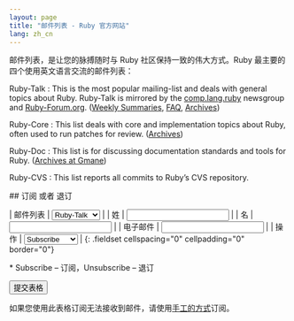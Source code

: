 ```yaml
---
layout: page
title: "邮件列表 - Ruby 官方网站"
lang: zh_cn
---
```


邮件列表，是让您的脉搏随时与 Ruby 社区保持一致的伟大方式。Ruby 最主要的四个使用英文语言交流的邮件列表：

Ruby-Talk
: This is the most popular mailing-list and deals with general topics
  about Ruby. Ruby-Talk is mirrored by the
  [comp.lang.ruby](news:comp.lang.ruby) newsgroup and
  [Ruby-Forum.org][1]. ([Weekly Summaries][2], [FAQ][3], [Archives][4])

Ruby-Core
: This list deals with core and implementation topics about Ruby, often
  used to run patches for review. ([Archives][5])

Ruby-Doc
: This list is for discussing documentation standards and tools for
  Ruby. ([Archives at Gmane][6])

Ruby-CVS
: This list reports all commits to Ruby’s CVS repository.

<form action="/zh_cn/community/mailing-lists/" id="subscriptions-form" method="post" markdown="1">
## 订阅 或者 退订

| 邮件列表 | <select name="list"><option value="ruby-talk">Ruby-Talk</option><option value="ruby-core">Ruby-Core</option><option value="ruby-doc">Ruby-Doc</option><option value="ruby-cvs">Ruby-CVS</option></select> |
| 姓 | <input name="first_name" value="" /> |
| 名 | <input name="last_name" value="" /> |
| 电子邮件 | <input name="email" value="" /> |
| 操作 | <select name="action"><option value="subscribe">Subscribe</option><option value="unsubscribe">Unsubscribe</option></select> |
{: .fieldset cellspacing="0" cellpadding="0" border="0"}

\* Subscribe – 订阅，Unsubscribe – 退订

<div class="buttons">
<input class="button" type="submit" value="提交表格" />
</div>
</form>

如果您使用此表格订阅无法接收到邮件，请使用[手工的方式](manual-instructions/)订阅。



[1]: http://ruby-forum.org
[2]: http://www.rubyweeklynews.org/
[3]: http://rubyhacker.com/clrFAQ.html
[4]: http://blade.nagaokaut.ac.jp/ruby/ruby-talk/index.shtml
[5]: http://blade.nagaokaut.ac.jp/ruby/ruby-core/index.shtml
[6]: http://dir.gmane.org/gmane.comp.lang.ruby.documentation
